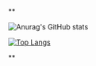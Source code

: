 **

![Anurag's GitHub stats](https://github-readme-stats.vercel.app/api?username=AuthZero&show_icons=true&theme=radical)

[![Top Langs](https://github-readme-stats.vercel.app/api/top-langs/?username=AuthZero&theme=radical)](https://github.com/anuraghazra/github-readme-stats)

**
